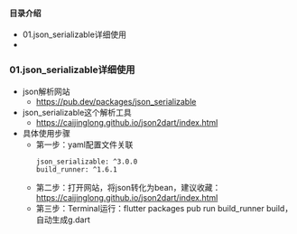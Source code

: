 #### 目录介绍
- 01.json_serializable详细使用
- 



### 01.json_serializable详细使用
- json解析网站
    - https://pub.dev/packages/json_serializable
- json_serializable这个解析工具
    - https://caijinglong.github.io/json2dart/index.html
- 具体使用步骤
    - 第一步：yaml配置文件关联
        ```
        json_serializable: ^3.0.0
        build_runner: ^1.6.1
        ```
    - 第二步：打开网站，将json转化为bean，建议收藏：https://caijinglong.github.io/json2dart/index.html
    - 第三步：Terminal运行：flutter packages pub run build_runner build，自动生成g.dart




